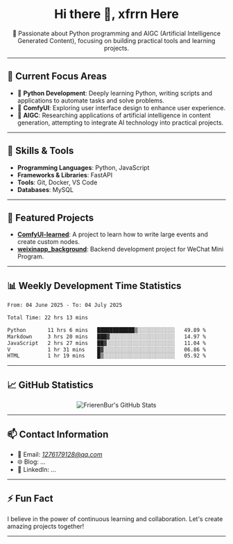 <h1 align="center">Hi there 👋, xfrrn Here</h1>

<p align="center">
  🎯 Passionate about Python programming and AIGC (Artificial Intelligence Generated Content), focusing on building practical tools and learning projects.
</p>

---

## 🧠 Current Focus Areas

- 🐍 **Python Development**: Deeply learning Python, writing scripts and applications to automate tasks and solve problems.
- 🧩 **ComfyUI**: Exploring user interface design to enhance user experience.
- 🤖 **AIGC**: Researching applications of artificial intelligence in content generation, attempting to integrate AI technology into practical projects.

---

## 🔧 Skills & Tools

- **Programming Languages**: Python, JavaScript
- **Frameworks & Libraries**: FastAPI
- **Tools**: Git, Docker, VS Code
- **Databases**: MySQL

---

## 📂 Featured Projects

- [**ComfyUI-learned**](https://github.com/FrierenBur/ComfyUI-learned): A project to learn how to write large events and create custom nodes.
- [**weixinapp_background**](https://github.com/FrierenBur/weixinapp_background): Backend development project for WeChat Mini Program.

---

## 📊 Weekly Development Time Statistics
<!--START_SECTION:waka-->

```txt
From: 04 June 2025 - To: 04 July 2025

Total Time: 22 hrs 13 mins

Python       11 hrs 6 mins   ████████████▒░░░░░░░░░░░░   49.89 %
Markdown     3 hrs 20 mins   ███▓░░░░░░░░░░░░░░░░░░░░░   14.97 %
JavaScript   2 hrs 27 mins   ██▓░░░░░░░░░░░░░░░░░░░░░░   11.04 %
V            1 hr 31 mins    █▓░░░░░░░░░░░░░░░░░░░░░░░   06.86 %
HTML         1 hr 19 mins    █▒░░░░░░░░░░░░░░░░░░░░░░░   05.92 %
```

<!--END_SECTION:waka-->



---

## 📈 GitHub Statistics

<p align="center">
  <img src="https://github-readme-stats.vercel.app/api?username=FrierenBur&show_icons=true&theme=radical" alt="FrierenBur's GitHub Stats" />
</p>

---

## 📫 Contact Information

- 📧 Email: *1276179128@qq.com*
- 🌐 Blog: *...*
- 💼 LinkedIn: *...*

---

## ⚡ Fun Fact

I believe in the power of continuous learning and collaboration. Let's create amazing projects together!

---
